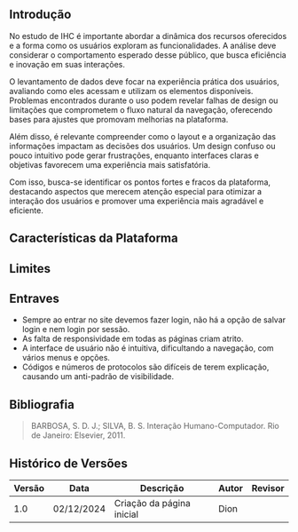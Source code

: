 ## Introdução

No estudo de IHC é importante abordar a dinâmica dos recursos oferecidos e a forma como os usuários exploram as funcionalidades. A análise deve considerar o comportamento esperado desse público, que busca eficiência e inovação em suas interações.

O levantamento de dados deve focar na experiência prática dos usuários, avaliando como eles acessam e utilizam os elementos disponíveis. Problemas encontrados durante o uso podem revelar falhas de design ou limitações que comprometem o fluxo natural da navegação, oferecendo bases para ajustes que promovam melhorias na plataforma.

Além disso, é relevante compreender como o layout e a organização das informações impactam as decisões dos usuários. Um design confuso ou pouco intuitivo pode gerar frustrações, enquanto interfaces claras e objetivas favorecem uma experiência mais satisfatória.

Com isso, busca-se identificar os pontos fortes e fracos da plataforma, destacando aspectos que merecem atenção especial para otimizar a interação dos usuários e promover uma experiência mais agradável e eficiente.


## Características da Plataforma


## Limites
 

## Entraves

- Sempre ao entrar no site devemos fazer login, não há a opção de salvar login e nem login por sessão.
- As falta de responsividade em todas as páginas criam atrito. 
- A interface de usuário não é intuitiva, dificultando a navegação, com vários menus e opções.
- Códigos e números de protocolos são difíceis de terem explicação, causando um anti-padrão de visibilidade.

## Bibliografia

> BARBOSA, S. D. J.; SILVA, B. S. Interação Humano-Computador. Rio de Janeiro: Elsevier, 2011.

## Histórico de Versões

| Versão | Data       | Descrição                 | Autor| Revisor |
| ------ | ---------- | ------------------------- | ---- |  ------ |
| 1.0  | 02/12/2024 | Criação da página inicial | Dion |         |
